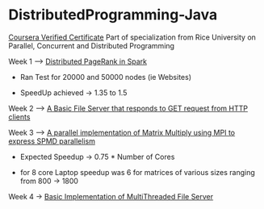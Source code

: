 # DistributedProgramming-Java

[Coursera Verified Certificate](https://www.coursera.org/account/accomplishments/records/RKM6FJWJ3W35)
Part of specialization from Rice University on Parallel, Concurrent and Distributed Programming

Week 1 --> [Distributed PageRank in Spark](miniproject_1/src/main/java/edu/coursera/distributed/PageRank.java)

* Ran Test for 20000 and 50000 nodes (ie Websites)

* SpeedUp achieved -> 1.35 to 1.5


Week 2 --> [A Basic File Server that responds to GET request from HTTP clients](miniproject_2/src/main/java/edu/coursera/distributed/FileServer.java)

Week 3 --> [A parallel implementation of Matrix Multiply using MPI to express SPMD parallelism](miniproject_3/src/main/java/edu/coursera/distributed/MatrixMult.java)

* Expected Speedup -> 0.75 * Number of Cores

* for 8 core Laptop speedup was 6 for matrices of various sizes ranging from 800 -> 1800

Week 4 -> [Basic Implementation of MultiThreaded File Server](miniproject_4/src/main/java/edu/coursera/distributed/FileServer.java)

